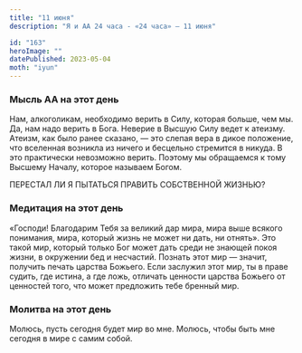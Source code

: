 ```yaml
---
title: "11 июня"
description: "Я и АА 24 часа - «24 часа» — 11 июня"

id: "163"
heroImage: ""
datePublished: 2023-05-04
moth: "iyun"
---
```


### Мысль АА на этот день

Нам, алкоголикам, необходимо верить в Силу, которая больше, чем мы. Да, нам
надо верить в Бога. Неверие в Высшую Силу ведет к атеизму. Атеизм, как было
ранее сказано, — это слепая вера в дикое положение, что вселенная возникла из
ничего и бесцельно стремится в никуда. В это практически невозможно верить.
Поэтому мы обращаемся к тому Высшему Началу, которое называем Богом.

ПЕРЕСТАЛ ЛИ Я ПЫТАТЬСЯ ПРАВИТЬ СОБСТВЕННОЙ ЖИЗНЬЮ?

### Медитация на этот день

«Господи! Благодарим Тебя за великий дар мира, мира выше всякого понимания,
мира, который жизнь не может ни дать, ни отнять». Это такой мир, который
только Бог может дать среди не знающей покоя жизни, в окружении бед и
несчастий. Познать этот мир — значит, получить печать царства Божьего. Если
заслужил этот мир, ты в праве судить, где истина, а где ложь, отличать
ценности царства Божьего от ценностей того, что может предложить тебе бренный
мир.

### Молитва на этот день

Молюсь, пусть сегодня будет мир во мне. Молюсь, чтобы быть мне сегодня в мире
с самим собой.
